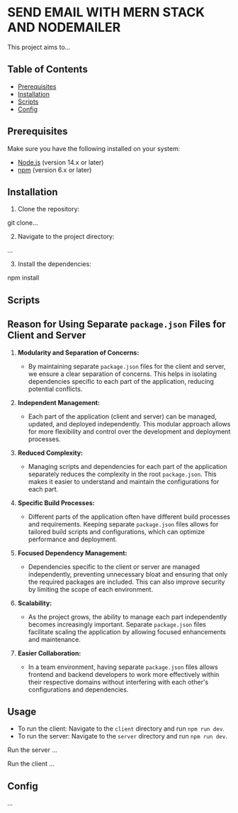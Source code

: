 # SEND EMAIL WITH MERN STACK AND NODEMAILER

This project aims to...

## Table of Contents

- [Prerequisites](#prerequisites)
- [Installation](#installation)
- [Scripts](#scripts)
- [Config](#config)

## Prerequisites

Make sure you have the following installed on your system:

- [Node.js](https://nodejs.org/) (version 14.x or later)
- [npm](https://www.npmjs.com/) (version 6.x or later)

## Installation

1. Clone the repository:

git clone...

2. Navigate to the project directory:

...

3. Install the dependencies:

npm install

## Scripts

## Reason for Using Separate `package.json` Files for Client and Server

1. **Modularity and Separation of Concerns:**

   - By maintaining separate `package.json` files for the client and server, we ensure a clear separation of concerns. This helps in isolating dependencies specific to each part of the application, reducing potential conflicts.

2. **Independent Management:**

   - Each part of the application (client and server) can be managed, updated, and deployed independently. This modular approach allows for more flexibility and control over the development and deployment processes.

3. **Reduced Complexity:**

   - Managing scripts and dependencies for each part of the application separately reduces the complexity in the root `package.json`. This makes it easier to understand and maintain the configurations for each part.

4. **Specific Build Processes:**

   - Different parts of the application often have different build processes and requirements. Keeping separate `package.json` files allows for tailored build scripts and configurations, which can optimize performance and deployment.

5. **Focused Dependency Management:**

   - Dependencies specific to the client or server are managed independently, preventing unnecessary bloat and ensuring that only the required packages are included. This can also improve security by limiting the scope of each environment.

6. **Scalability:**

   - As the project grows, the ability to manage each part independently becomes increasingly important. Separate `package.json` files facilitate scaling the application by allowing focused enhancements and maintenance.

7. **Easier Collaboration:**
   - In a team environment, having separate `package.json` files allows frontend and backend developers to work more effectively within their respective domains without interfering with each other's configurations and dependencies.

## Usage

- To run the client: Navigate to the `client` directory and run `npm run dev`.
- To run the server: Navigate to the `server` directory and run `npm run dev`.

Run the server
...

Run the client
...

## Config

...
